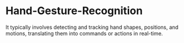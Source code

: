 # Hand-Gesture-Recognition
It typically involves detecting and tracking hand shapes, positions, and motions, translating them into commands or actions in real-time.
